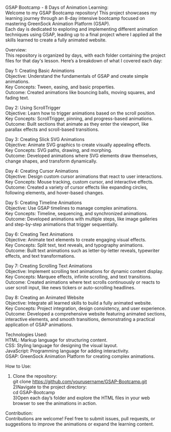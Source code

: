 GSAP Bootcamp - 8 Days of Animation Learning:<br>
Welcome to my GSAP Bootcamp repository! This project showcases my learning journey through an 8-day intensive bootcamp focused on mastering GreenSock Animation Platform (GSAP). <br>Each day is dedicated to exploring and implementing different animation techniques using GSAP, leading up to a final project where I applied all the skills learned to create a fully animated website.

Overview:<br>
This repository is organized by days, with each folder containing the project files for that day's lesson. Here’s a breakdown of what I covered each day:

Day 1: Creating Basic Animations<br>
Objective: Understand the fundamentals of GSAP and create simple animations.<br>
Key Concepts: Tween, easing, and basic properties.<br>
Outcome: Created animations like bouncing balls, moving squares, and fading text.<br>

Day 2: Using ScrollTrigger<br>
Objective: Learn how to trigger animations based on the scroll position.<br>
Key Concepts: ScrollTrigger, pinning, and progress-based animations.<br>
Outcome: Built sections that animate as they enter the viewport, like parallax effects and scroll-based transitions.<br>

Day 3: Creating Slick SVG Animations<br>
Objective: Animate SVG graphics to create visually appealing effects.<br>
Key Concepts: SVG paths, drawing, and morphing.<br>
Outcome: Developed animations where SVG elements draw themselves, change shapes, and transform dynamically.<br>

Day 4: Creating Cursor Animations<br>
Objective: Design custom cursor animations that react to user interactions.<br>
Key Concepts: Mouse tracking, custom cursor, and interactive effects.<br>
Outcome: Created a variety of cursor effects like expanding circles, following elements, and hover-based changes.<br>

Day 5: Creating Timeline Animations<br>
Objective: Use GSAP timelines to manage complex animations.<br>
Key Concepts: Timeline, sequencing, and synchronized animations.<br>
Outcome: Developed animations with multiple steps, like image galleries and step-by-step animations that trigger sequentially.<br>

Day 6: Creating Text Animations<br>
Objective: Animate text elements to create engaging visual effects.<br>
Key Concepts: Split text, text reveals, and typography animations.<br>
Outcome: Built text animations such as letter-by-letter reveals, typewriter effects, and text transformations.<br>

Day 7: Creating Scrolling Text Animations<br>
Objective: Implement scrolling text animations for dynamic content display.<br>
Key Concepts: Marquee effects, infinite scrolling, and text transitions.<br>
Outcome: Created animations where text scrolls continuously or reacts to user scroll input, like news tickers or auto-scrolling headlines.<br>

Day 8: Creating an Animated Website<br>
Objective: Integrate all learned skills to build a fully animated website.<br>
Key Concepts: Project integration, design consistency, and user experience.<br>
Outcome: Developed a comprehensive website featuring animated sections, interactive elements, and smooth transitions, demonstrating a practical application of GSAP animations.<br>

Technologies Used:<br>
HTML: Markup language for structuring content.<br>
CSS: Styling language for designing the visual layout.<br>
JavaScript: Programming language for adding interactivity.<br>
GSAP: GreenSock Animation Platform for creating complex animations.<br>

How to Use:<br>
1) Clone the repository:<br>
git clone https://github.com/yourusername/GSAP-Bootcamp.git <br>
2)Navigate to the project directory:<br>
cd GSAP-Bootcamp<br>
3)Open each day’s folder and explore the HTML files in your web browser to see the animations in action.<br>

Contribution:<br>
Contributions are welcome! Feel free to submit issues, pull requests, or suggestions to improve the animations or expand the learning content.<br>
